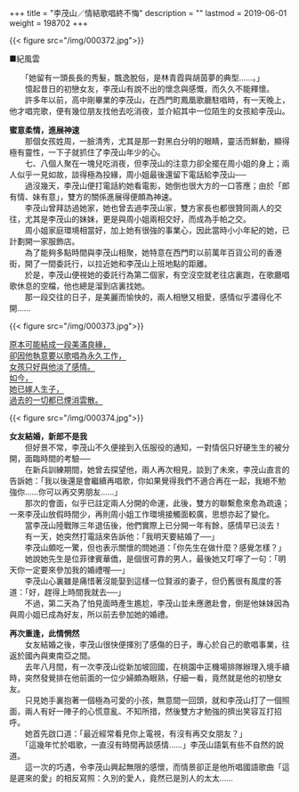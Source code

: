 +++
title = "李茂山／情結歌唱終不悔"
description = ""
lastmod = 2019-06-01
weight = 198702
+++

{{< figure src="/img/000372.jpg">}}  

■紀風雲

　　「她留有一頭長長的秀髮，飄逸脫俗，是林青霞與胡茵夢的典型……。」  
　　憶起昔日的初戀女友，李茂山有說不出的懷念與感慨，而久久不能釋懷。  
　　許多年以前，高中剛畢業的李茂山，在西門町鳳凰歌廳駐唱時，有一天晚上，他才唱完歌，便有幾位朋友找他去吃消夜，並介紹其中一位陌生的女孩給李茂山。

<b>蜜意柔情，進展神速</b>  
　　那個女孩姓周，一臉清秀，尤其是那一對黑白分明的眼睛，靈活而鮮動，顯得極有靈性，一下子就抓住了李茂山年少的心。  
　　七、八個人聚在一塊兒吃消夜，但李茂山的注意力卻全擺在周小姐的身上；兩人似乎一見如故，談得極為投緣，周小姐最後還留下電話給李茂山──  
　　過沒幾天，李茂山便打電話約她看電影，她倒也很大方的一口答應；由於「郎有情、妹有意」，雙方的關係進展得便頗為神速。  
　　李茂山曾拜訪過她家，她也曾去過李茂山家，雙方家長也都很贊同兩人的交往，尤其是李茂山的妹妹，更是與周小姐兩相交好，而成為手帕之交。  
　　周小姐家庭環境相當好，加上她有很強的事業心，因此當時小小年紀的她，已計劃開一家服飾店。  
　　為了能夠多點時間與李茂山相聚，她特意在西門町以前萬年百貨公司的香港街，開了一間委託行，以拉近她和李茂山上班地點的距離。  
　　於是，李茂山便視她的委託行為第二個家，有空沒空就老往店裏跑，在歌廳唱歌休息的空檔，他也總是溜到店裏找她。  
　　那一段交往的日子，是美麗而愉快的，兩人相戀又相愛，感情似乎濃得化不開……

{{< figure src="/img/000373.jpg">}}  

<span style="border-bottom:1px solid black;">原本可能結成一段美滿良緣，  
卻因他執意要以歌唱為永久工作，  
女孩只好與他淡了感情。  
如今，  
她已嫁人生子，  
過去的一切都已煙消雲散。</span>

{{< figure src="/img/000374.jpg">}}  

<b>女友結婚，新郎不是我</b>  
　　但好景不常，李茂山不久便接到入伍服役的通知，一對情侶只好硬生生的被分開，面臨時間的考驗──  
　　在新兵訓練期間，她曾去探望他，兩人再次相見，談到了未來，李茂山直言的告訴她：「我以後還是會繼續再唱歌，你如果覺得我們不適合再在一起，我絕不勉強你……你可以再交男朋友……」  
　　那次的會面，似乎已註定兩人分開的命運，此後，雙方的聯繫愈來愈為疏遠；一來李茂山放假時間少，再則周小姐工作環境接觸面較廣，思想亦起了變化。  
　　當李茂山陸戰隊三年退伍後，他們實際上已分開一年有餘，感情早已淡去！  
　　有一天，她突然打電話來告訴他：「我明天要結婚了──」  
　　李茂山頗吃一驚，但也表示關懷的問她道：「你先生在做什麼？感覺怎樣？」  
　　她說她先生是位菲律賓華僑，是個很可靠的男人，最後她又叮嚀了一句：「明天你一定要來參加我的婚禮喔──」  
　　李茂山心裏雖是痛惜著沒能娶到這樣一位賢淑的妻子，但仍舊很有風度的答道：「好，趕得上時間我就去──」  
　　不過，第二天為了怕見面時產生尷尬，李茂山並未應邀赴會，倒是他妹妹因為與周小姐已成為好友，所以前去參加她的婚禮。

<b>再次重逢，此情惘然</b>  
 　　女友結婚之後，李茂山很快便揮別了感傷的日子，專心於自己的歌唱事業，往返於國內與東南亞之間。  
 　　去年八月間，有一次李茂山從新加坡回國，在桃園中正機場排隊辦理入境手續時，突然發覺排在他前面的一位少婦頗為眼熟，仔細一看，竟然就是他的初戀女友。  
 　　只見她手裏抱著一個極為可愛的小孩，無意間一回頭，就和李茂山打了一個照面，兩人有好一陣子的心慌意亂、不知所措，然後雙方才勉強的擠出笑容互打招呼。  
 　　她首先啟口道：「最近經常看見你上電視，有沒有再交女朋友？」  
 　　「這幾年忙於唱歌，一直沒有時間再談感情……」李茂山語氣有些不自然的說道。  
 　　這一次的巧遇，令李茂山興起無限的感懷，而情景卻正是他所唱國語歌曲「這是遲來的愛」的相反寫照：久別的愛人，竟然已是別人的太太……